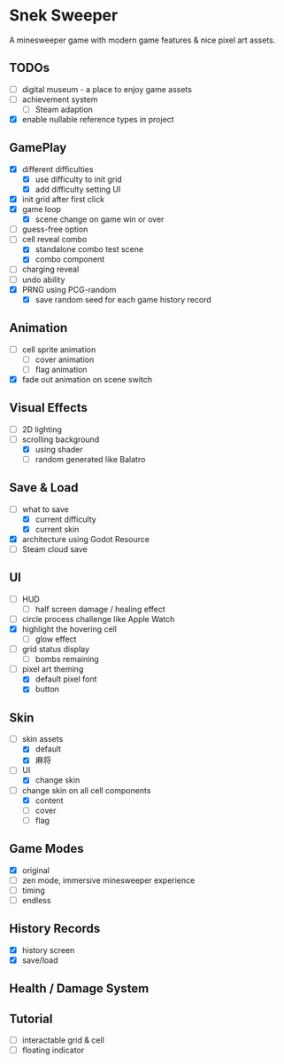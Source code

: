 ﻿# Snek Sweeper

A minesweeper game with modern game features & nice pixel art assets.

## TODOs

- [ ] digital museum - a place to enjoy game assets
- [ ] achievement system
    - [ ] Steam adaption
- [x] enable nullable reference types in project

## GamePlay

- [x] different difficulties
    - [x] use difficulty to init grid
    - [x] add difficulty setting UI
- [x] init grid after first click
- [x] game loop
    - [x] scene change on game win or over
- [ ] guess-free option
- [ ] cell reveal combo
    - [x] standalone combo test scene
    - [x] combo component
- [ ] charging reveal
- [ ] undo ability
- [x] PRNG using PCG-random
    - [x] save random seed for each game history record

## Animation

- [ ] cell sprite animation
    - [ ] cover animation
    - [ ] flag animation
- [x] fade out animation on scene switch

## Visual Effects

- [ ] 2D lighting
- [ ] scrolling background
    - [x] using shader
    - [ ] random generated like Balatro

## Save & Load

- [ ] what to save
    - [x] current difficulty
    - [x] current skin
- [x] architecture using Godot Resource
- [ ] Steam cloud save

## UI

- [ ] HUD
    - [ ] half screen damage / healing effect
- [ ] circle process challenge like Apple Watch
- [x] highlight the hovering cell
    - [ ] glow effect
- [ ] grid status display
    - [ ] bombs remaining
- [ ] pixel art theming
    - [x] default pixel font
    - [x] button

## Skin

- [ ] skin assets
    - [x] default
    - [x] 麻将
- [ ] UI
    - [x] change skin
- [ ] change skin on all cell components
    - [x] content
    - [ ] cover
    - [ ] flag

## Game Modes

- [x] original
- [ ] zen mode, immersive minesweeper experience
- [ ] timing
- [ ] endless

## History Records

- [x] history screen
- [x] save/load

## Health / Damage System

## Tutorial

- [ ] interactable grid & cell
- [ ] floating indicator
